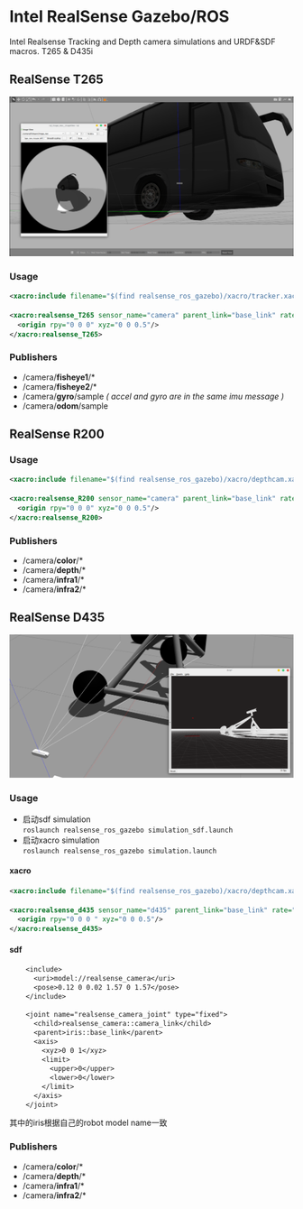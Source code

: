 # Intel RealSense Gazebo/ROS
Intel Realsense Tracking and Depth camera simulations and URDF&SDF macros.
T265 & D435i


## RealSense T265 ##

![](doc/t265.png)

### Usage ###
```xml
<xacro:include filename="$(find realsense_ros_gazebo)/xacro/tracker.xacro"/>

<xacro:realsense_T265 sensor_name="camera" parent_link="base_link" rate="30.0">
  <origin rpy="0 0 0" xyz="0 0 0.5"/>
</xacro:realsense_T265>
```

### Publishers ###
* /camera/**fisheye1**/*
* /camera/**fisheye2**/*
* /camera/**gyro**/sample _( accel and gyro are in the same imu message )_
* /camera/**odom**/sample



## RealSense R200 ##

### Usage ###
```xml
<xacro:include filename="$(find realsense_ros_gazebo)/xacro/depthcam.xacro"/>

<xacro:realsense_R200 sensor_name="camera" parent_link="base_link" rate="30.0">
  <origin rpy="0 0 0" xyz="0 0 0.5"/>
</xacro:realsense_R200>
```

### Publishers ###

* /camera/**color**/*
* /camera/**depth**/*
* /camera/**infra1**/*
* /camera/**infra2**/*



## RealSense D435

![](doc/d435.png)

### Usage ###
* 启动sdf simulation  
`roslaunch realsense_ros_gazebo simulation_sdf.launch`
* 启动xacro simulation  
`roslaunch realsense_ros_gazebo simulation.launch`

#### xacro
```xml
<xacro:include filename="$(find realsense_ros_gazebo)/xacro/depthcam.xacro"/>

<xacro:realsense_d435 sensor_name="d435" parent_link="base_link" rate="10">
  <origin rpy="0 0 0 " xyz="0 0 0.5"/>
</xacro:realsense_d435>
```

#### sdf
```
    <include>
      <uri>model://realsense_camera</uri>
      <pose>0.12 0 0.02 1.57 0 1.57</pose>
    </include>

    <joint name="realsense_camera_joint" type="fixed">
      <child>realsense_camera::camera_link</child>
      <parent>iris::base_link</parent>
      <axis>
        <xyz>0 0 1</xyz>
        <limit>
          <upper>0</upper>
          <lower>0</lower>
        </limit>
      </axis>
    </joint>

```
其中的iris根据自己的robot model name一致

### Publishers ###

* /camera/**color**/*
* /camera/**depth**/*
* /camera/**infra1**/*
* /camera/**infra2**/*
